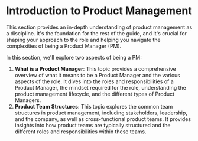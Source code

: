 # Introduction to Product Management

This section provides an in-depth understanding of product management as a discipline. It's the foundation for the rest of the guide, and it's crucial for shaping your approach to the role and helping you navigate the complexities of being a Product Manager (PM).

In this section, we'll explore two aspects of being a PM:

1. **What is a Product Manager**: This topic provides a comprehensive overview of what it means to be a Product Manager and the various aspects of the role. It dives into the roles and responsibilities of a Product Manager, the mindset required for the role, understanding the product management lifecycle, and the different types of Product Managers.
2. **Product Team Structures**: This topic explores the common team structures in product management, including stakeholders, leadership, and the company, as well as cross-functional product teams. It provides insights into how product teams are typically structured and the different roles and responsibilities within these teams.
